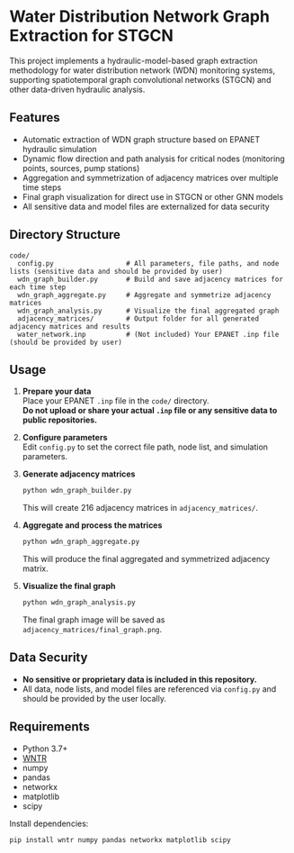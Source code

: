 # Water Distribution Network Graph Extraction for STGCN

This project implements a hydraulic-model-based graph extraction methodology for water distribution network (WDN) monitoring systems, supporting spatiotemporal graph convolutional networks (STGCN) and other data-driven hydraulic analysis.

## Features

- Automatic extraction of WDN graph structure based on EPANET hydraulic simulation
- Dynamic flow direction and path analysis for critical nodes (monitoring points, sources, pump stations)
- Aggregation and symmetrization of adjacency matrices over multiple time steps
- Final graph visualization for direct use in STGCN or other GNN models
- All sensitive data and model files are externalized for data security

## Directory Structure

```
code/
  config.py                  # All parameters, file paths, and node lists (sensitive data and should be provided by user)
  wdn_graph_builder.py       # Build and save adjacency matrices for each time step
  wdn_graph_aggregate.py     # Aggregate and symmetrize adjacency matrices
  wdn_graph_analysis.py      # Visualize the final aggregated graph
  adjacency_matrices/        # Output folder for all generated adjacency matrices and results
  water_network.inp          # (Not included) Your EPANET .inp file (should be provided by user)
```

## Usage

1. **Prepare your data**  
   Place your EPANET `.inp` file in the `code/` directory.  
   **Do not upload or share your actual `.inp` file or any sensitive data to public repositories.**

2. **Configure parameters**  
   Edit `config.py` to set the correct file path, node list, and simulation parameters.

3. **Generate adjacency matrices**  
   ```bash
   python wdn_graph_builder.py
   ```
   This will create 216 adjacency matrices in `adjacency_matrices/`.

4. **Aggregate and process the matrices**  
   ```bash
   python wdn_graph_aggregate.py
   ```
   This will produce the final aggregated and symmetrized adjacency matrix.

5. **Visualize the final graph**  
   ```bash
   python wdn_graph_analysis.py
   ```
   The final graph image will be saved as `adjacency_matrices/final_graph.png`.

## Data Security

- **No sensitive or proprietary data is included in this repository.**
- All data, node lists, and model files are referenced via `config.py` and should be provided by the user locally.


## Requirements

- Python 3.7+
- [WNTR](https://github.com/USEPA/WNTR)
- numpy
- pandas
- networkx
- matplotlib
- scipy

Install dependencies:
```bash
pip install wntr numpy pandas networkx matplotlib scipy
```
 